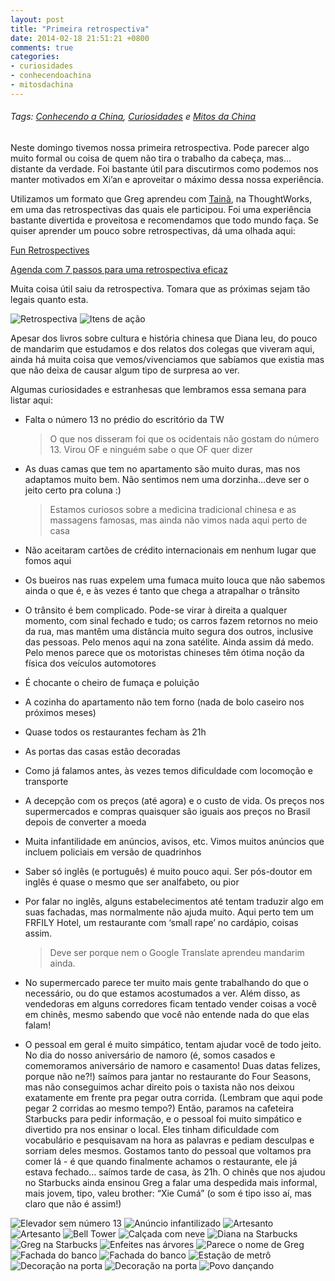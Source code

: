 ```yaml
---
layout: post
title: "Primeira retrospectiva"
date: 2014-02-18 21:51:21 +0800
comments: true
categories: 
- curiosidades
- conhecendoachina
- mitosdachina
---
```

###### Tags: [Conhecendo a China](/blog/categories/conhecendoachina), [Curiosidades](/blog/categories/curiosidades) e [Mitos da China](/blog/categories/mitosdachina)

Neste domingo tivemos nossa primeira retrospectiva. Pode parecer algo muito formal ou coisa de quem não tira o trabalho da cabeça, mas... distante da verdade. Foi bastante útil para discutirmos como podemos nos manter motivados em Xi’an e aproveitar o máximo dessa nossa experiência.

Utilizamos um formato que Greg aprendeu com [Tainã](https://twitter.com/caetano_tc), na ThoughtWorks, em uma das retrospectivas das quais ele participou. Foi uma experiência bastante divertida e proveitosa e recomendamos que todo mundo faça. Se quiser aprender um pouco sobre retrospectivas, dá uma olhada aqui:

[Fun Retrospectives](https://leanpub.com/funretrospectives)

[Agenda com 7 passos para uma retrospectiva eficaz](http://www.thoughtworks.com/insights/blog/agenda-com-7-passos-para-uma-retrospectiva-eficaz)

Muita coisa útil saiu da retrospectiva. Tomara que as próximas sejam tão legais quanto esta.

![Retrospectiva](/images/retro/retrospectiva.jpg)
![Itens de ação](/images/retro/itens_de_acao.jpg)

Apesar dos livros sobre cultura e história chinesa que Diana leu, do pouco de mandarim que estudamos e dos relatos dos colegas que viveram aqui, ainda há muita coisa que vemos/vivenciamos que sabíamos que existia mas que não deixa de causar algum tipo de surpresa ao ver.

Algumas curiosidades e estranhesas que lembramos essa semana para listar aqui:


- Falta o número 13 no prédio do escritório da TW
  > O que nos disseram foi que os ocidentais não gostam do número 13. Virou OF e ninguém sabe o que OF quer dizer

- As duas camas que tem no apartamento são muito duras, mas nos adaptamos muito bem. Não sentimos nem uma dorzinha…deve ser o jeito certo pra coluna :)
  > Estamos curiosos sobre a medicina tradicional chinesa e as massagens famosas, mas ainda não vimos nada aqui perto de casa

- Não aceitaram cartões de crédito internacionais em nenhum lugar que fomos aqui
- Os bueiros nas ruas expelem uma fumaca muito louca que não sabemos ainda o que é, e às vezes é tanto que chega a atrapalhar o trânsito 
- O trânsito é bem complicado. Pode-se virar à direita a qualquer momento, com sinal fechado e tudo; os carros fazem retornos no meio da rua, mas mantêm uma distância muito segura dos outros, inclusive das pessoas. Pelo menos aqui na zona satélite. Ainda assim dá medo. Pelo menos parece que os motoristas chineses têm ótima noção da física dos veículos automotores
- É chocante o cheiro de fumaça e poluição
- A cozinha do apartamento não tem forno (nada de bolo caseiro nos próximos meses)
- Quase todos os restaurantes fecham às 21h
- As portas das casas estão decoradas
- Como já falamos antes, às vezes temos dificuldade com locomoção e transporte
- A decepção com os preços (até agora) e o custo de vida. Os preços nos supermercados e compras quaisquer são iguais aos preços no Brasil depois de converter a moeda
- Muita infantilidade em anúncios, avisos, etc. Vimos muitos anúncios que incluem policiais em versão de quadrinhos
- Saber só inglês (e português) é muito pouco aqui. Ser pós-doutor em inglês é quase o mesmo que ser analfabeto, ou pior
- Por falar no inglês, alguns estabelecimentos até tentam traduzir algo em suas fachadas, mas normalmente não ajuda muito. Aqui perto tem um FRFILY Hotel, um restaurante com ‘small rape’ no cardápio, coisas assim.
  > Deve ser porque nem o Google Translate aprendeu mandarim ainda.
- No supermercado parece ter muito mais gente trabalhando do que o necessário, ou do que estamos acostumados a ver. Além disso, as vendedoras em alguns corredores ficam tentado vender coisas a você em chinês, mesmo sabendo que você não entende nada do que elas falam!
- O pessoal em geral é muito simpático, tentam ajudar você de todo jeito. No dia do nosso aniversário de namoro (é, somos casados e comemoramos aniversário de namoro e casamento! Duas datas felizes, porque não ne?!) saímos para jantar no restaurante do Four Seasons, mas não conseguimos achar direito pois o taxista não nos deixou exatamente em frente pra pegar outra corrida. (Lembram que aqui pode pegar 2 corridas ao mesmo tempo?) Então, paramos na cafeteira Starbucks para pedir informação, e o pessoal foi muito simpático e divertido pra nos ensinar o local. Eles tinham dificuldade com vocabulário e pesquisavam na hora as palavras e pediam desculpas e sorriam deles mesmos. Gostamos tanto do pessoal que voltamos pra comer lá - é que quando finalmente achamos o restaurante, ele já estava fechado… saímos tarde de casa, às 21h. O chinês que nos ajudou no Starbucks ainda ensinou Greg a falar uma despedida mais informal, mais jovem, tipo, valeu brother: “Xie Cumá” (o som é tipo isso aí, mas claro que não é assim!)

![Elevador sem número 13](/images/retro/elevador.jpg)
![Anúncio infantilizado](/images/retro/anuncio_infantilizado.jpg)
![Artesanto](/images/retro/artesanato_1.jpg)
![Artesanto](/images/retro/artesanato_2.jpg)
![Bell Tower](/images/retro/bell_tower.jpg)
![Calçada com neve](/images/retro/calcada_branquinha.jpg)
![Diana na Starbucks](/images/retro/diana_na_starbucks.jpg)
![Greg na Starbucks](/images/retro/greg_na_starbucks.jpg)
![Enfeites nas árvores](/images/retro/enfeites.jpg)
![Parece o nome de Greg](/images/retro/greg_em_chines.jpg)
![Fachada do banco](/images/retro/ida_ao_banco_1.jpg)
![Fachada do banco](/images/retro/ida_ao_banco_2.jpg)
![Estação de metrô](/images/retro/parede_na_estacao_de_metro.jpg)
![Decoração na porta](/images/retro/porta_decorada_1.jpg)
![Decoração na porta](/images/retro/porta_decorada_2.jpg)
![Povo dançando](/images/retro/povo_dancando.jpg)
